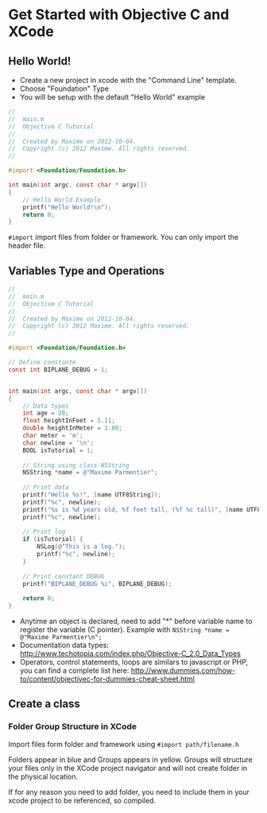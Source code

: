 # Get Started with Objective C and XCode

## Hello World!

* Create a new project in xcode with the "Command Line" template.
* Choose "Foundation" Type
* You will be setup with the default "Hello World" example

```objective-c
//
//  main.m
//  Objective C Tutorial
//
//  Created by Maxime on 2012-10-04.
//  Copyright (c) 2012 Maxime. All rights reserved.
//

#import <Foundation/Foundation.h>

int main(int argc, const char * argv[])
{     
    // Hello World Example
    printf("Hello World!\n");
    return 0;
}
```

`#import` import files from folder or framework. You can only import the header file.


## Variables Type and Operations

```objective-c
//
//  main.m
//  Objective C Tutorial
//
//  Created by Maxime on 2012-10-04.
//  Copyright (c) 2012 Maxime. All rights reserved.
//

#import <Foundation/Foundation.h>

// Define constante
const int BIPLANE_DEBUG = 1;


int main(int argc, const char * argv[])
{     
    // Data types
    int age = 28;
    float heightInFeet = 5.11;
    double heightInMeter = 1.80;
    char meter = 'm';
    char newline = '\n';
    BOOL isTutorial = 1;
    
    // String using class NSString
    NSString *name = @"Maxime Parmentier";
    
    // Print data
    printf("Hello %s!", [name UTF8String]);
    printf("%c", newline);
    printf("%s is %d years old, %f feet tall, (%f %c tall)", [name UTF8String], age, heightInFeet, heightInMeter, meter);
    printf("%c", newline);
    
    // Print log
    if (isTutorial) {
        NSLog(@"This is a log.");
        printf("%c", newline);
    }
    
    // Print constant DEBUG
    printf("BIPLANE_DEBUG %i", BIPLANE_DEBUG);
    
    return 0;
}
```

* Anytime an object is declared, need to add "*" before variable name to register the variable (C pointer). Example with `NSString *name = @"Maxime Parmentier\n";`
* Documentation data types: http://www.techotopia.com/index.php/Objective-C_2.0_Data_Types
* Operators, control statements, loops are similars to javascript or PHP, you can find a complete list here: http://www.dummies.com/how-to/content/objectivec-for-dummies-cheat-sheet.html


## Create a class




### Folder Group Structure in XCode
Import files form folder and framework using `#import path/filename.h`

Folders appear in blue and Groups appears in yellow. Groups will structure your files only in the XCode project navigator and will not create folder in the physical location.

If for any reason you need to add folder, you need to include them in your xcode project to be referenced, so compiled.
